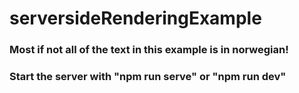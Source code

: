 # serversideRenderingExample

### Most if not all of the text in this example is in norwegian!
### Start the server with "npm run serve" or "npm run dev"